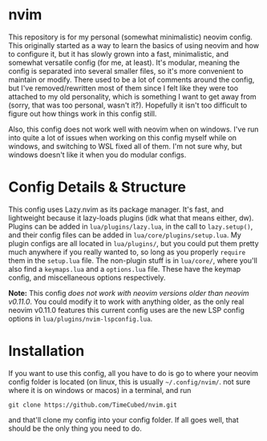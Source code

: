 # nvim

This repository is for my personal (somewhat minimalistic) neovim config. This originally started as
a way to learn the basics of using neovim and how to configure it, but it has slowly grown into a
fast, minimalistic, and somewhat versatile config (for me, at least). It's modular, meaning the
config is separated into several smaller files, so it's more convenient to maintain or modify. There
used to be a lot of comments around the config, but I've removed/rewritten most of them since I felt
like they were too attached to my old personality, which is something I want to get away from
(sorry, that was too personal, wasn't it?). Hopefully it isn't too difficult to figure out how
things work in this config still.

Also, this config does not work well with neovim when on windows. I've run into quite a lot of
issues when working on this config myself while on windows, and switching to WSL fixed all of them.
I'm not sure why, but windows doesn't like it when you do modular configs.

# Config Details & Structure

This config uses Lazy.nvim as its package manager. It's fast, and lightweight because it lazy-loads
plugins (idk what that means either, dw). Plugins can be added in `lua/plugins/lazy.lua`, in the
call to `lazy.setup()`, and their config files can be added in `lua/core/plugins/setup.lua`. My
plugin configs are all located in `lua/plugins/`, but you could put them pretty much anywhere if you
really wanted to, so long as you properly `require` them in the `setup.lua` file. The non-plugin
stuff is in `lua/core/`, where you'll also find a `keymaps.lua` and a `options.lua` file. These have
the keymap config, and miscellaneous options respectively.

**Note:** This config *does not work with neovim versions older than neovim v0.11.0*.
You could modify it to work with anything older, as the only real neovim v0.11.0 features this
current config uses are the new LSP config options in `lua/plugins/nvim-lspconfig.lua`.

# Installation

If you want to use this config, all you have to do is go to where your neovim config folder is
located (on linux, this is usually `~/.config/nvim/`. not sure where it is on windows or macos) in a
terminal, and run
```
git clone https://github.com/TimeCubed/nvim.git
```
and that'll clone my config into your config folder. If all goes well, that should be the only thing
you need to do.
